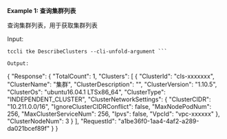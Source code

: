 **Example 1: 查询集群列表**

查询集群列表，用于获取集群列表

Input: 

```
tccli tke DescribeClusters --cli-unfold-argument ```

Output: 
```
{
    "Response": {
        "TotalCount": 1,
        "Clusters": [
            {
                "ClusterId": "cls-xxxxxxx",
                "ClusterName": "集群",
                "ClusterDescription": "",
                "ClusterVersion": "1.10.5",
                "ClusterOs": "ubuntu16.04.1 LTSx86_64",
                "ClusterType": "INDEPENDENT_CLUSTER",
                "ClusterNetworkSettings": {
                    "ClusterCIDR": "10.211.0.0/16",
                    "IgnoreClusterCIDRConflict": false,
                    "MaxNodePodNum": 256,
                    "MaxClusterServiceNum": 256,
                    "Ipvs": false,
                    "VpcId": "vpc-xxxxxx"
                },
                "ClusterNodeNum": 3
            }
        ],
        "RequestId": "a1be36f0-1aa4-4af2-a289-da021bcef89f"
    }
}
```

